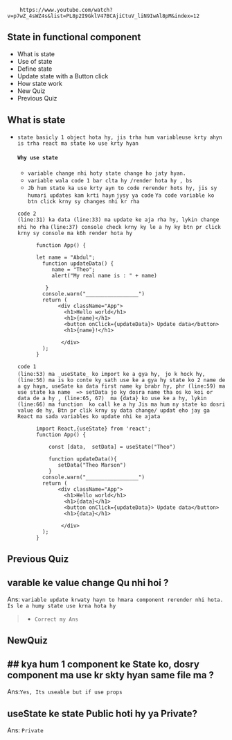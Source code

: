         https://www.youtube.com/watch?v=p7wZ_4sWZ4s&list=PL8p2I9GklV47BCAjiCtuV_liN9IwAl8pM&index=12


## State in functional component

* What is state
* Use of state
* Define state
* Update state with a Button click
* How state work
* New Quiz
* Previous Quiz



## What is state

* `state basicly 1 object hota hy, jis trha hum variableuse krty ahyn is trha react ma state ko use krty hyan`

  #### `Why use state`

     * `variable change nhi hoty state change ho jaty hyan.`
     * `variable wala code 1 bar clta hy /render hota hy , bs`
     * `Jb hum state ka use krty ayn to code rerender hots hy, jis sy humari updates kam krti hayn` `jysy ya code`
    `Ya code variable ko btn click krny sy changes nhi kr rha `

     `code 2`  
     `(line:31) ka data (line:33) ma update ke aja rha hy, lykin change nhi ho rha` `(line:37) console check krny ky le a hy ky btn pr click krny sy console ma k6h render hota hy`

            function App() {

            let name = "Abdul";
              function updateData() {
                 name = "Theo";
                 alert("My real name is : " + name)

               }
              console.warn("_________________")
              return (
                   <div className="App">
                     <h1>Hello world</h1>
                     <h1>{name}</h1>
                     <button onClick={updateData}> Update data</button>
                     <h1>{name}!</h1>

                    </div>
              );
            }

     `code 1`  
     `(line:53) ma _useState_ ko import ke a gya hy,` ` jo k hock hy,` `(line:56) ma is ko conte ky sath use ke a gya hy state ko 2 name de a gy hayn, useSate ka data first name ky brabr hy, phr (line:59) ma use state ka name  => setData jo ky dosra name tha os ko koi or data de a hy , (line:65, 67)  ma {data} ko use ke a hy, lykin (line:66) ma function  ko call ke a hy Jis ma hum ny state ko dosri value de hy, Btn pr clik krny sy data change/ updat eho jay ga` `React ma sada variables ko update nhi ke ajata`

            import React,{useState} from 'react';
            function App() {

                const [data,  setData] = useState("Theo")

                function updateData(){
                   setData("Theo Marson")
                }
              console.warn("_________________")
              return (
                   <div className="App">
                     <h1>Hello world</h1>
                     <h1>{data}</h1>
                     <button onClick={updateData}> Update data</button>
                     <h1>{data}</h1>

                    </div>
              );
            }















##
## Previous Quiz
## varable ke value change Qu nhi hoi ?
Ans: `variable update krwaty hayn to hmara component rerender nhi hota. Is le a humy state use krna hota hy`
> * `Correct my Ans`


##
## NewQuiz
## ## kya hum 1 component ke State ko, dosry component ma use kr skty hyan same file ma ?
Ans:`Yes, Its useable but if use props`

## useState ke state Public hoti hy ya Private?
Ans: `Private`

